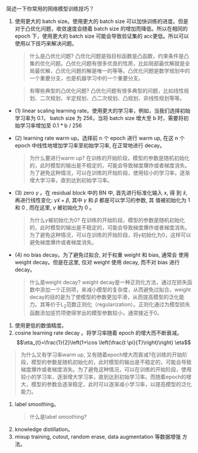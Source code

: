 简述一下你常用的网络模型训练技巧？
1. 使用更大的 batch size。使用更大的 batch size 可以加快训练的进度。但是对于凸优化问题，收敛速度会随着 batch size 的增加而降低。所以在相同的 epoch 下，使用更大的 batch size 可能会导致验证集的 acc更低。所以可以使用以下技巧来解决问题。
    > 什么是凸优化问题? 
    凸优化问题是指目标函数是凸函数，约束条件是凸集的优化问题。凸优化问题有很多优良的性质，比如局部最优解就是全局最优解，凸优化问题的解是唯一的等等。凸优化问题是数学规划中的一个重要分支，也是机器学习中的一个重要分支。

    > 有哪些典型的凸优化问题? 
    凸优化问题有很多典型的问题，比如线性规划、二次规划、半定规划、凸二次规划、凸规划、非线性规划等等。

- (1)  linear scaling learning rate。使用更大的学习率，例如，当我们选择初始学习率为 0.1， batch size 为 256，当将 batch size 增大至 b 时，需要将初始学习率增加至 0.1 * b / 256

- (2) learning rate warm up。选择前 $\mathrm{n}$ 个 epoch 进行 warm up, 在这 $\mathrm{n}$ 个 epoch 中线性地增加学习率至初始学习率, 在正常地进行 decay。
    > 为什么要进行warm up? 
    在训练的开始阶段，模型的参数是随机初始化的，此时模型的输出是不稳定的，可能会导致梯度爆炸或者梯度消失。为了避免这种情况，可以在训练的开始阶段，使用较小的学习率，逐渐增大学习率，直到达到初始学习率。

- (3) zero $\gamma$ 。在 residual block 中的 $\mathrm{BN}$ 中, 首先进行标准化输入 $\mathrm{x}$, 得 到 $\hat{x}$, 再进行线性变化: $\gamma \hat{x}+\beta$, 其中 $\gamma$ 和 $\beta$ 都是可以学习的参数, 其 值被初始化为 1 和 0 , 而在这里, $\gamma$ 被初始化为 0 。
    > 为什么$\gamma$被初始化为0?
    在训练的开始阶段，模型的参数是随机初始化的，此时模型的输出是不稳定的，可能会导致梯度爆炸或者梯度消失。为了避免这种情况，可以在训练的开始阶段，将$\gamma$初始化为0，这样可以避免梯度爆炸或者梯度消失。
- (4) no bias decay。为了避免过拟合, 对于权重 weight 和 bias, 通常会 使用 weight decay。但是在这里, 仅对 weight 使用 decay, 而不对 bias 进行 decay。
    > 什么是weight decay? 
    weight decay是一种正则化方法，通过在损失函数中添加一个正则项，来减小模型的复杂度，从而避免过拟合。weight decay的目的是为了使模型的参数更加平滑，从而提高模型的泛化能力。其等价于$L_2$范数正则化（regularization）。正则化通过为模型损失函数添加惩罚项使得学出的模型参数较小，通常接近于0。

1. 使用更低的数值精度。
2. cosine learning rate decay 。将学习率随着 epoch 的增大而不断衰减。
$$\eta_{t}=\frac{1}{2}\left(1+\cos \left(\frac{t \pi}{T}\right)\right) \eta$$
    
> 为什么又有学习率warm up, 又有随着epoch增大而衰减?在训练的开始阶段，模型的参数是随机初始化的，此时模型的输出是不稳定的，可能会导致梯度爆炸或者梯度消失。为了避免这种情况，可以在训练的开始阶段，使用较小的学习率，逐渐增大学习率，直到达到初始学习率。而随着epoch的增大，模型的参数会逐渐稳定，此时可以逐渐减小学习率，以提高模型的泛化能力。
1. label smoothing。
    > 什么是label smoothing?
2. knowledge distillation。
3. mixup training, cutout, random erase, data augmentation 等数据增强 方法。

